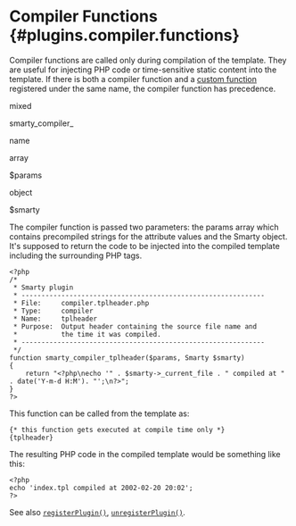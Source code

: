Compiler Functions {#plugins.compiler.functions}
==================

Compiler functions are called only during compilation of the template.
They are useful for injecting PHP code or time-sensitive static content
into the template. If there is both a compiler function and a [custom
function](#language.custom.functions) registered under the same name,
the compiler function has precedence.

mixed

smarty\_compiler\_

name

array

\$params

object

\$smarty

The compiler function is passed two parameters: the params array which
contains precompiled strings for the attribute values and the Smarty
object. It\'s supposed to return the code to be injected into the
compiled template including the surrounding PHP tags.


    <?php
    /*
     * Smarty plugin
     * -------------------------------------------------------------
     * File:     compiler.tplheader.php
     * Type:     compiler
     * Name:     tplheader
     * Purpose:  Output header containing the source file name and
     *           the time it was compiled.
     * -------------------------------------------------------------
     */
    function smarty_compiler_tplheader($params, Smarty $smarty)
    {
        return "<?php\necho '" . $smarty->_current_file . " compiled at " . date('Y-m-d H:M'). "';\n?>";
    }
    ?>

This function can be called from the template as:


    {* this function gets executed at compile time only *}
    {tplheader}

         

The resulting PHP code in the compiled template would be something like
this:


    <?php
    echo 'index.tpl compiled at 2002-02-20 20:02';
    ?>

         

See also [`registerPlugin()`](#api.register.plugin),
[`unregisterPlugin()`](#api.unregister.plugin).
